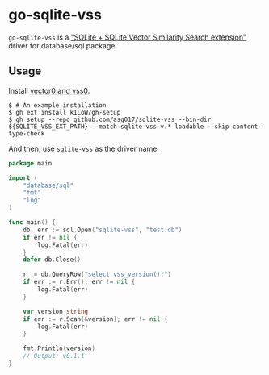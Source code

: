 # go-sqlite-vss

`go-sqlite-vss` is a ["SQLite + SQLite Vector Similarity Search extension"](https://github.com/asg017/sqlite-vss) driver for database/sql package.

## Usage

Install [vector0 and vss0](https://github.com/asg017/sqlite-vss/releases).

``` console
$ # An example installation
$ gh ext install k1LoW/gh-setup
$ gh setup --repo github.com/asg017/sqlite-vss --bin-dir ${SQLITE_VSS_EXT_PATH} --match sqlite-vss-v.*-loadable --skip-content-type-check
```

And then, use `sqlite-vss` as the driver name.

``` go
package main

import (
	"database/sql"
	"fmt"
	"log"
)

func main() {
	db, err := sql.Open("sqlite-vss", "test.db")
	if err != nil {
		log.Fatal(err)
	}
	defer db.Close()

	r := db.QueryRow("select vss_version();")
	if err := r.Err(); err != nil {
		log.Fatal(err)
	}

	var version string
	if err := r.Scan(&version); err != nil {
		log.Fatal(err)
	}

	fmt.Println(version)
	// Output: v0.1.1
}
```
